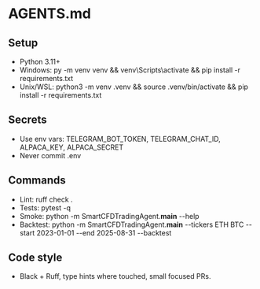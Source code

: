 # AGENTS.md
## Setup
- Python 3.11+
- Windows: py -m venv venv && venv\Scripts\activate && pip install -r requirements.txt
- Unix/WSL: python3 -m venv .venv && source .venv/bin/activate && pip install -r requirements.txt

## Secrets
- Use env vars: TELEGRAM_BOT_TOKEN, TELEGRAM_CHAT_ID, ALPACA_KEY, ALPACA_SECRET
- Never commit .env

## Commands
- Lint: ruff check .
- Tests: pytest -q
- Smoke: python -m SmartCFDTradingAgent.__main__ --help
- Backtest: python -m SmartCFDTradingAgent.__main__ --tickers ETH BTC --start 2023-01-01 --end 2025-08-31 --backtest

## Code style
- Black + Ruff, type hints where touched, small focused PRs.
